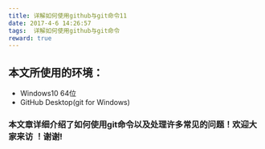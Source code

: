 ```yaml
---
title: 详解如何使用github与git命令11
date: 2017-4-6 14:26:57
tags:  详解如何使用github与git命令
reward: true
---
```


## 本文所使用的环境：

* Windows10 64位
* GitHub Desktop(git for Windows)

### **本文章详细介绍了如何使用git命令以及处理许多常见的问题！欢迎大家来访 ！谢谢!**













